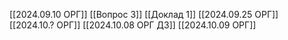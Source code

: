 [[2024.09.10 ОРГ]]
[[Вопрос 3]]
[[Доклад 1]]
[[2024.09.25 ОРГ]]
[[2024.10.? ОРГ]]
[[2024.10.08 ОРГ ДЗ]]
[[2024.10.09 ОРГ]]
